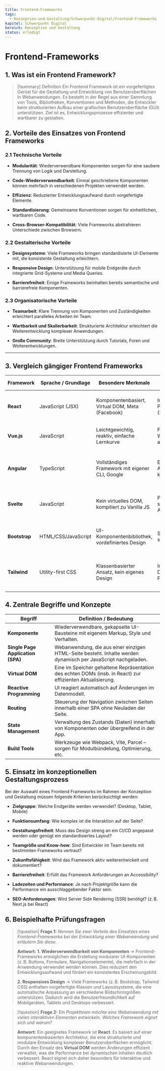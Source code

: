 ```yaml
---
title: Frontend-Frameworks
tags:
  - Konzeption-und-Gestaltung/Schwerpunkt-Digital/Frontend-Frameworks
kapitel: Schwerpunkt Digital
bereich: Konzeption und Gestaltung
status: erledigt
---
```

# Frontend-Frameworks

## 1. Was ist ein Frontend Framework?

> [!summary] Definition
> Ein Frontend Framework ist ein vorgefertigtes Gerüst für die Gestaltung und Entwicklung von Benutzeroberflächen in Webanwendungen. Es besteht in der Regel aus einer Sammlung von Tools, Bibliotheken, Konventionen und Methoden, die Entwickler beim strukturierten Aufbau einer grafischen Benutzeroberfläche (GUI) unterstützen. Ziel ist es, Entwicklungsprozesse effizienter und wartbarer zu gestalten.

## 2. Vorteile des Einsatzes von Frontend Frameworks

### 2.1 Technische Vorteile

- **Modularität**: Wiederverwendbare Komponenten sorgen für eine saubere Trennung von Logik und Darstellung.
    
- **Code-Wiederverwendbarkeit**: Einmal geschriebene Komponenten können mehrfach in verschiedenen Projekten verwendet werden.
    
- **Effizienz**: Reduzierter Entwicklungsaufwand durch vorgefertigte Elemente.
    
- **Standardisierung**: Gemeinsame Konventionen sorgen für einheitlichen, wartbaren Code.
    
- **Cross-Browser-Kompatibilität**: Viele Frameworks abstrahieren Unterschiede zwischen Browsern.
    

### 2.2 Gestalterische Vorteile

- **Designsysteme**: Viele Frameworks bringen standardisierte UI-Elemente mit, die konsistente Gestaltung erleichtern.
    
- **Responsive Design**: Unterstützung für mobile Endgeräte durch integrierte Grid-Systeme und Media Queries.
    
- **Barrierefreiheit**: Einige Frameworks beinhalten bereits semantische und barrierefreie Komponenten.
    

### 2.3 Organisatorische Vorteile

- **Teamarbeit**: Klare Trennung von Komponenten und Zuständigkeiten erleichtert paralleles Arbeiten im Team.
    
- **Wartbarkeit und Skalierbarkeit**: Strukturierte Architektur erleichtert die Weiterentwicklung komplexer Anwendungen.
    
- **Große Community**: Breite Unterstützung durch Tutorials, Foren und Weiterentwicklungen.
    

---

## 3. Vergleich gängiger Frontend Frameworks
| Framework     | Sprache / Grundlage | Besondere Merkmale                               | Typischer Einsatzbereich                         | Vorteile                                                                           | Nachteile                                                                |
| ------------- | ------------------- | ------------------------------------------------ | ------------------------------------------------ | ---------------------------------------------------------------------------------- | ------------------------------------------------------------------------ |
| **React**     | JavaScript (JSX)    | Komponentenbasiert, Virtual DOM, Meta (Facebook) | Interaktive Single Page Applications (SPAs)      | • Große Community<br>• Flexibel integrierbar<br>• Wiederverwendbare Komponenten    | • Kein vollständiges Framework<br>• JSX gewöhnungsbedürftig              |
| **Vue.js**    | JavaScript          | Leichtgewichtig, reaktiv, einfache Lernkurve     | Flexible Webanwendungen, auch für Einsteiger     | • Einfache Syntax<br>• Schneller Einstieg<br>• Gute Dokumentation                  | • Kleinere Community als React<br>• Weniger geeignet für große Projekte  |
| **Angular**   | TypeScript          | Vollständiges Framework mit eigener CLI, Google  | Enterprise-Level-Anwendungen mit komplexer Logik | • Vollständig integriert<br>• Strukturierte Entwicklung<br>• Langfristiger Support | • Hohe Komplexität<br>• Steile Lernkurve                                 |
| **Svelte**    | JavaScript          | Kein virtuelles DOM, kompiliert zu Vanilla JS    | Performante, schlanke Anwendungen                | • Sehr schnell<br>• Kleiner Bundle-Size<br>• Keine Laufzeit-Abhängigkeit           | • Kleinere Community<br>• Weniger Ökosystem / Tools                      |
| **Bootstrap** | HTML/CSS/JavaScript | UI-Komponentenbibliothek, vordefiniertes Design  | Schnelle Layouts, statische Websites             | • Schnell einsetzbar<br>• Responsives Design<br>• Gute Browserkompatibilität       | • Wenig individuell<br>• „Bootstrap-Look“ häufig erkennbar               |
| **Tailwind**  | Utility-first CSS   | Klassenbasierter Ansatz, kein eigenes Design     | Individuelles Design mit hoher Flexibilität      | • Hohe Gestaltungsfreiheit<br>• Keine Überschneidung von Styles<br>• Modular       | • Viele Klassen im HTML<br>• Design muss komplett selbst erstellt werden |

## 4. Zentrale Begriffe und Konzepte

|Begriff|Definition / Bedeutung|
|---|---|
|**Komponente**|Wiederverwendbare, gekapselte UI-Bausteine mit eigenem Markup, Style und Verhalten.|
|**Single Page Application (SPA)**|Webanwendung, die aus einer einzigen HTML-Seite besteht. Inhalte werden dynamisch per JavaScript nachgeladen.|
|**Virtual DOM**|Eine im Speicher gehaltene Repräsentation des echten DOMs (insb. in React) zur effizienten Aktualisierung.|
|**Reactive Programming**|UI reagiert automatisch auf Änderungen im Datenmodell.|
|**Routing**|Steuerung der Navigation zwischen Seiten innerhalb einer SPA ohne Neuladen der Seite.|
|**State Management**|Verwaltung des Zustands (Daten) innerhalb von Komponenten oder übergreifend in der App.|
|**Build Tools**|Werkzeuge wie Webpack, Vite, Parcel – sorgen für Modulbündelung, Optimierung, etc.|

## 5. Einsatz im konzeptionellen Gestaltungsprozess

Bei der Auswahl eines Frontend Frameworks im Rahmen der Konzeption und Gestaltung müssen folgende Kriterien berücksichtigt werden:

- **Zielgruppe**: Welche Endgeräte werden verwendet? (Desktop, Tablet, Mobile)
    
- **Funktionsumfang**: Wie komplex ist die Interaktion auf der Seite?
    
- **Gestaltungsfreiheit**: Muss das Design streng an ein CI/CD angepasst werden oder genügt ein standardisiertes Layout?
    
- **Teamgröße und Know-how**: Sind Entwickler im Team bereits mit bestimmten Frameworks vertraut?
    
- **Zukunftsfähigkeit**: Wird das Framework aktiv weiterentwickelt und dokumentiert?
    
- **Barrierefreiheit**: Erfüllt das Framework Anforderungen an Accessibility?
    
- **Ladezeiten und Performance**: Je nach Projektgröße kann die Performance ein ausschlaggebender Faktor sein.
    
- **SEO-Anforderungen**: Wird Server Side Rendering (SSR) benötigt? (z. B. Next.js bei React)

## 6. Beispielhafte Prüfungsfragen

> [!question]
> **Frage 1:**
> *Nennen Sie zwei Vorteile des Einsatzes eines Frontend-Frameworks bei der Entwicklung einer Webanwendung und erläutern Sie diese.*
>
> **Antwort:**
> **1. Wiederverwendbarkeit von Komponenten**
> → Frontend-Frameworks ermöglichen die Erstellung modularer UI-Komponenten (z. B. Buttons, Formulare, Navigationselemente), die mehrfach in der Anwendung verwendet werden können. Dies reduziert den Entwicklungsaufwand und fördert ein konsistentes Erscheinungsbild.
>
> **2. Responsives Design**
> → Viele Frameworks (z. B. Bootstrap, Tailwind CSS) enthalten vorgefertigte Klassen und Layoutsysteme, die eine automatische Anpassung an verschiedene Bildschirmgrößen unterstützen. Dadurch wird die Benutzerfreundlichkeit auf Mobilgeräten, Tablets und Desktops verbessert.

> [!question]
> **Frage 2:**
> *Ein Projektteam möchte eine Webanwendung mit vielen interaktiven Elementen entwickeln. Welches Framework eignet sich und warum?*
>
> **Antwort:**
> Ein geeignetes Framework ist **React**. Es basiert auf einer komponentenbasierten Architektur, die eine strukturierte und modulare Entwicklung komplexer Benutzeroberflächen ermöglicht. Durch den Einsatz des **Virtual DOM** werden Änderungen effizient verwaltet, was die Performance bei dynamischen Inhalten deutlich verbessert. React eignet sich daher besonders für interaktive und reaktive Webanwendungen.